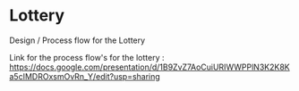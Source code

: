 # Lottery
Design / Process flow for the Lottery

Link for the process flow's for the lottery : 
https://docs.google.com/presentation/d/1B9ZvZ7AoCuiURIWWPPlN3K2K8Ka5cIMDROxsmOvRn_Y/edit?usp=sharing
